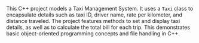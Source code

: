 This C++ project models a Taxi Management System. It uses a `Taxi` class to encapsulate details such as taxi ID, driver name, rate per kilometer, and distance traveled. The project features methods to set and display taxi details, as well as to calculate the total bill for each trip. This demonstrates basic object-oriented programming concepts and file handling in C++.

